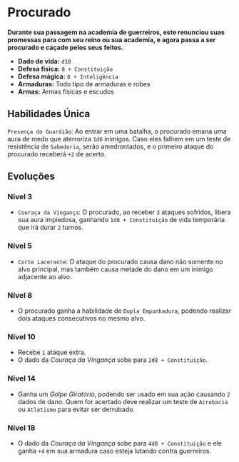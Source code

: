 # Procurado
**Durante sua passagem na academia de guerreiros, este renunciou suas promessas para com seu reino ou sua academia, e agora passa a ser procurado e caçado pelos seus feitos.**

- **Dado de vida:** `d10`
- **Defesa física:** `8 + Constituição`
- **Defesa mágica:** `8 + Inteligência`
- **Armaduras:** Todo tipo de armaduras e robes
- **Armas:** Armas físicas e escudos

## Habilidades Única
`Presença do Guardião`: Ao entrar em uma batalha, o procurado emana uma aura de medo que aterroriza `1d6` inimigos. Caso eles falhem em um teste de resistência de `Sabedoria`, serão amedrontados, e o primeiro ataque do procurado receberá `+2` de acerto.

## Evoluções
### Nível 3
- `Couraça da Vingança`: O procurado, ao receber `3` ataques sofridos, libera sua aura impiedosa, ganhando `1d8 + Constituição` de vida temporária que irá durar `2` turnos.

### Nível 5
- `Corte Lacerante`: O ataque do procurado causa dano não somente no alvo principal, mas também causa metade do dano em um inimigo adjacente ao alvo.

### Nível 8
- O procurado ganha a habilidade de `Dupla Empunhadura`, podendo realizar dois ataques consecutivos no mesmo alvo.

### Nível 10
- Recebe `1` ataque extra.
- O dado da *Couraça da Vingança* sobe para `2d8 + Constituição`.

### Nível 14
- Ganha um *Golpe Giratório*, podendo ser usado em sua ação causando `2` dados de dano. Quem for acertado deve realizar um teste de `Acrobacia` ou `Atletismo` para evitar ser derrubado.

### Nível 18
- O dado da *Couraça da Vingança* sobe para `4d8 + Constituição` e ele ganha `+4` em sua armadura caso esteja lutando contra guerreiros.
